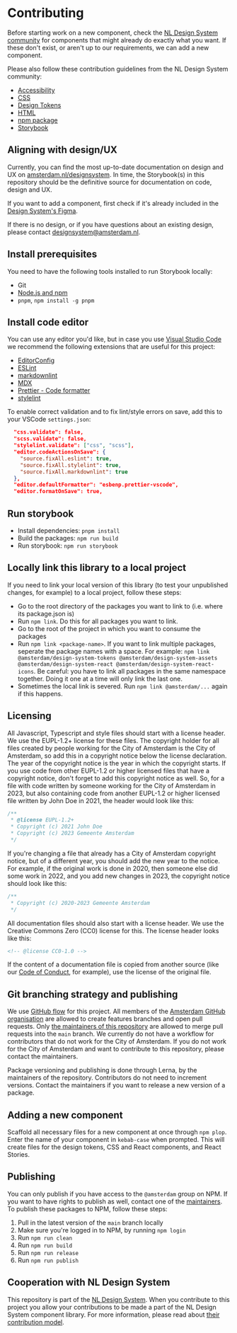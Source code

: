 <!-- @license CC0-1.0 -->

# Contributing

Before starting work on a new component, check the [NL Design System community](https://github.com/nl-design-system/) for components that might already do exactly what you want. If these don't exist, or aren't up to our requirements, we can add a new component.

Please also follow these contribution guidelines from the NL Design System community:

- [Accessibility](https://nl-design-system.github.io/utrecht/storybook/?path=/docs/nl-design-system-contributing-accessibility--page)
- [CSS](https://nl-design-system.github.io/utrecht/storybook/?path=/docs/nl-design-system-contributing-css--page)
- [Design Tokens](https://nl-design-system.github.io/utrecht/storybook/?path=/docs/nl-design-system-contributing-design-tokens--page)
- [HTML](https://nl-design-system.github.io/utrecht/storybook/?path=/docs/nl-design-system-contributing-html--page)
- [npm package](https://nl-design-system.github.io/utrecht/storybook/?path=/docs/nl-design-system-contributing-npm-package--page)
- [Storybook](https://nl-design-system.github.io/utrecht/storybook/?path=/docs/nl-design-system-contributing-storybook--page)

## Aligning with design/UX

Currently, you can find the most up-to-date documentation on design and UX on [amsterdam.nl/designsystem](https://amsterdam.nl/designsystem). In time, the Storybook(s) in this repository should be the definitive source for documentation on code, design and UX.

If you want to add a component, first check if it's already included in the [Design System's Figma](<https://www.figma.com/file/ORa7CBIooPgZj6HsEPBxNR/Design-bibliotheek-(gepubliceerd)?node-id=149%3A1324&t=Ud6eZytawJYnLlyi-0>).

If there is no design, or if you have questions about an existing design, please contact <designsystem@amsterdam.nl>.

## Install prerequisites

You need to have the following tools installed to run Storybook locally:

- Git
- [Node.js and npm](https://nodejs.org/en/)
- `pnpm`, `npm install -g pnpm`

## Install code editor

You can use any editor you'd like, but in case you use [Visual Studio Code](https://code.visualstudio.com/) we recommend the following extensions that are useful for this project:

- [EditorConfig](https://marketplace.visualstudio.com/items?itemName=EditorConfig.EditorConfig)
- [ESLint](https://marketplace.visualstudio.com/items?itemName=dbaeumer.vscode-eslint)
- [markdownlint](https://marketplace.visualstudio.com/items?itemName=DavidAnson.vscode-markdownlint)
- [MDX](https://marketplace.visualstudio.com/items?itemName=silvenon.mdx)
- [Prettier - Code formatter](https://marketplace.visualstudio.com/items?itemName=esbenp.prettier-vscode)
- [stylelint](https://marketplace.visualstudio.com/items?itemName=stylelint.vscode-stylelint)

To enable correct validation and to fix lint/style errors on save, add this to your VSCode `settings.json`:

```json
  "css.validate": false,
  "scss.validate": false,
  "stylelint.validate": ["css", "scss"],
  "editor.codeActionsOnSave": {
    "source.fixAll.eslint": true,
    "source.fixAll.stylelint": true,
    "source.fixAll.markdownlint": true
  },
  "editor.defaultFormatter": "esbenp.prettier-vscode",
  "editor.formatOnSave": true,
```

## Run storybook

- Install dependencies: `pnpm install`
- Build the packages: `npm run build`
- Run storybook: `npm run storybook`

## Locally link this library to a local project

If you need to link your local version of this library (to test your unpublished changes, for example) to a local project, follow these steps:

- Go to the root directory of the packages you want to link to (i.e. where its package.json is)
- Run `npm link`. Do this for all packages you want to link.
- Go to the root of the project in which you want to consume the packages
- Run `npm link <package-name>`. If you want to link multiple packages, seperate the package names with a space. For example: `npm link @amsterdam/design-system-tokens @amsterdam/design-system-assets @amsterdam/design-system-react @amsterdam/design-system-react-icons`. Be careful: you have to link all packages in the same namespace together. Doing it one at a time will only link the last one. <!-- TODO: is there a workaround for this? -->
- Sometimes the local link is severed. Run `npm link @amsterdam/...` again if this happens.

## Licensing

All Javascript, Typescript and style files should start with a license header. We use the EUPL-1.2+ license for these files. The copyright holder for all files created by people working for the City of Amsterdam is the City of Amsterdam, so add this in a copyright notice below the license declaration. The year of the copyright notice is the year in which the copyright starts. If you use code from other EUPL-1.2 or higher licensed files that have a copyright notice, don't forget to add this copyright notice as well. So, for a file with code written by someone working for the City of Amsterdam in 2023, but also containing code from another EUPL-1.2 or higher licensed file written by John Doe in 2021, the header would look like this:

```javascript
/**
 * @license EUPL-1.2+
 * Copyright (c) 2021 John Doe
 * Copyright (c) 2023 Gemeente Amsterdam
 */
```

If you're changing a file that already has a City of Amsterdam copyright notice, but of a different year, you should add the new year to the notice. For example, if the original work is done in 2020, then someone else did some work in 2022, and you add new changes in 2023, the copyright notice should look like this:

```javascript
/**
 * Copyright (c) 2020-2023 Gemeente Amsterdam
 */
```

All documentation files should also start with a license header. We use the Creative Commons Zero (CC0) license for this. The license header looks like this:

```md
<!-- @license CC0-1.0 -->
```

If the content of a documentation file is copied from another source (like our [Code of Conduct](./CODE_OF_CONDUCT.md), for example), use the license of the original file.

## Git branching strategy and publishing

We use [GitHub flow](https://docs.github.com/en/get-started/quickstart/github-flow) for this project. All members of the [Amsterdam GitHub organisation](https://github.com/Amsterdam) are allowed to create features branches and open pull requests. Only [the maintainers of this repository](./documentation/maintainers.md) are allowed to merge pull requests into the `main` branch. We currently do not have a workflow for contributors that do not work for the City of Amsterdam. If you do not work for the City of Amsterdam and want to contribute to this repository, please contact the maintainers.

Package versioning and publishing is done through Lerna, by the maintainers of the repository. Contributors do not need to increment versions. Contact the maintainers if you want to release a new version of a package.

## Adding a new component

Scaffold all necessary files for a new component at once through `npm plop`.
Enter the name of your component in `kebab-case` when prompted.
This will create files for the design tokens, CSS and React components, and React Stories.

## Publishing

You can only publish if you have access to the `@amsterdam` group on NPM. If you want to have rights to publish as well, contact one of the [maintainers](./documentation/maintainers.md). To publish these packages to NPM, follow these steps:

1. Pull in the latest version of the `main` branch locally
2. Make sure you're logged in to NPM, by running `npm login`
3. Run `npm run clean`
4. Run `npm run build`
5. Run `npm run release`
6. Run `npm run publish`

## Cooperation with NL Design System

This repository is part of the [NL Design System](https://nldesignsystem.nl/). When you contribute to this project you allow your contributions to be made a part of the NL Design System component library. For more information, please read about [their contribution model](https://nldesignsystem.nl/meedoen/estafettemodel/).
